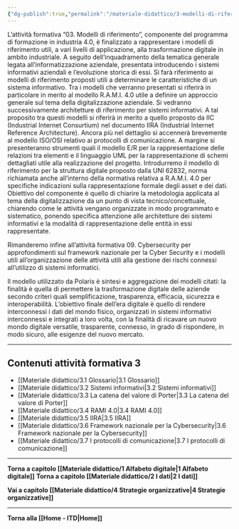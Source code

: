 ```yaml
---
{"dg-publish":true,"permalink":"/materiale-didattico/3-modelli-di-riferimento/"}
---
```



L’attività formativa “03. Modelli di riferimento”, componente del programma di formazione in industria 4.0, è finalizzato a rappresentare i modelli di riferimento utili, a vari livelli di applicazione, alla trasformazione digitale in ambito industriale. A seguito dell’inquadramento della tematica generale legata all’informatizzazione aziendale, presentata introducendo i sistemi informativi aziendali e l’evoluzione storica di essi. Si farà riferimento ai modelli di riferimento proposti utili a determinare le caratteristiche di un sistema informativo. Tra i modelli che verranno presentati si riferirà in particolare in merito al modello R.A.M.I. 4.0 utile a definire un approccio generale sul tema della digitalizzazione aziendale. Si vedranno successivamente architetture di riferimento per sistemi informativi. A tal proposito tra questi modelli si riferirà in merito a quello proposto da IIC (Industrial Internet Consurtium) nel documento IIRA (Industrial Internet Reference Architecture). Ancora più nel dettaglio si accennerà brevemente al modello ISO/OSI relativo ai protocolli di comunicazione. A margine si presenteranno strumenti quali il modello E/R per la rappresentazione delle relazioni tra elementi e il linguaggio UML per la rappresentazione di schemi dettagliati utile alla realizzazione del progetto. Introdurremo il modello di riferimento per la struttura digitale proposto dalla UNI 62832, norma richiamata anche all’interno della normativa relativa a R.A.M.I. 4.0 per specifiche indicazioni sulla rappresentazione formale degli asset e dei dati. Obiettivo del componente è quello di chiarire la metodologia applicata al tema della digitalizzazione da un punto di vista tecnico/concettuale, chiarendo come le attività vengano organizzate in modo programmato e sistematico, ponendo specifica attenzione alle architetture dei sistemi informativi e la modalità di rappresentazione delle entità in essi rappresentate.

Rimanderemo infine all’attività formativa 09. Cybersecurity per approfondimenti sul framework nazionale per la Cyber Security e i modelli utili all’organizzazione delle attività utili alla gestione dei rischi connessi all’utilizzo di sistemi informatici.

Il modello utilizzato da Polaris è sintesi e aggregazione dei modelli citati: la finalità è quella di permettere la trasformazione digitale delle aziende secondo criteri quali semplificazione, trasparenza, efficacia, sicurezza e interoperabilità. L’obiettivo finale dell’era digitale è quello di rendere interconnessi i dati del mondo fisico, organizzati in sistemi informativi interconnessi e integrati a loro volta, con la finalità di ricavare un nuovo mondo digitale versatile, trasparente, connesso, in grado di rispondere, in modo sicuro, alle esigenze del nuovo mercato.   

---

## Contenuti attività formativa 3

- [[Materiale didattico/3.1 Glossario\|3.1 Glossario]]
- [[Materiale didattico/3.2 Sistemi informativi\|3.2 Sistemi informativi]]
- [[Materiale didattico/3.3 La catena del valore di Porter\|3.3 La catena del valore di Porter]]
- [[Materiale didattico/3.4 RAMI 4.0\|3.4 RAMI 4.0]]
- [[Materiale didattico/3.5 IIRA\|3.5 IIRA]]
- [[Materiale didattico/3.6 Framework nazionale per la Cybersecurity\|3.6 Framework nazionale per la Cybersecurity]]
- [[Materiale didattico/3.7 I protocolli di comunicazione\|3.7 I protocolli di comunicazione]]


---
**Torna a capitolo [[Materiale didattico/1 Alfabeto digitale\|1 Alfabeto digitale]]**
**Torna a capitolo [[Materiale didattico/2 I dati\|2 I dati]]**

**Vai a capitolo [[Materiale didattico/4 Strategie organizzative\|4 Strategie organizzative]]**

---

**Torna alla [[Home - ITD\|Home]]**